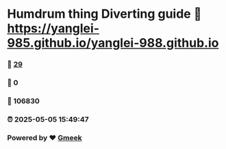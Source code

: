 # Humdrum thing Diverting guide :link: https://yanglei-985.github.io/yanglei-988.github.io 
### :page_facing_up: [29](https://yanglei-985.github.io/yanglei-988.github.io/tag.html) 
### :speech_balloon: 0 
### :hibiscus: 106830 
### :alarm_clock: 2025-05-05 15:49:47 
### Powered by :heart: [Gmeek](https://github.com/Meekdai/Gmeek)
